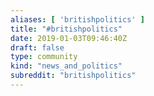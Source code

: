 ```yaml
---
aliases: [ 'britishpolitics' ]
title: "#britishpolitics"
date: 2019-01-03T09:46:40Z
draft: false
type: community
kind: "news_and_politics"
subreddit: "britishpolitics"
---
```

